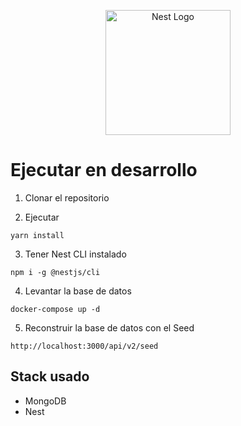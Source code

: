 <p align="center">
  <a href="http://nestjs.com/" target="blank"><img src="https://nestjs.com/img/logo-small.svg" width="200" alt="Nest Logo" /></a>
</p>

# Ejecutar en desarrollo

1. Clonar el repositorio

2. Ejecutar

```shell
yarn install
```

3. Tener Nest CLI instalado

```shell
npm i -g @nestjs/cli
```

4. Levantar la base de datos

```shell
docker-compose up -d
```

5. Reconstruir la base de datos con el Seed

```shell
http://localhost:3000/api/v2/seed
```

## Stack usado

- MongoDB
- Nest
